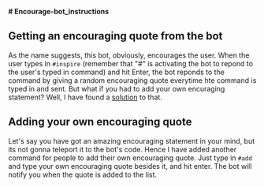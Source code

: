 **# Encourage-bot_instructions**

## Getting an encouraging quote from the bot

As the name suggests, this bot, obviously, encourages the user. When the user types in `#inspire` (remember that "#" is activating the bot to repond to the user's typed in command) and hit Enter, the bot reponds to the command by giving a random encouraging quote everytime hte command is typed in and sent.
But what if you had to add your own encuraging statement? Well, I have found a [solution](./README.md#-adding-your-own-encouraging-quote) to that.

##

## Adding your own encouraging quote

Let's say you have got an amazing encouraging statement in your mind, but its not gonna teleport it to the bot's code. Hence I have added another command for people to add their own encouraging quote. Just type in `#add` and type your own encouraging quote besides it, and hit enter. The bot will notify you when the quote is added to the list. 
